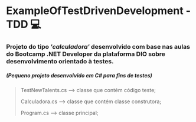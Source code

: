 # ExampleOfTestDrivenDevelopment - TDD 💻
### Projeto do tipo <i>'calculadora' </i> desenvolvido com base nas aulas do Bootcamp .NET Developer da plataforma DIO sobre desenvolvimento orientado à testes.
##### (Pequeno projeto desenvolvido em C# para fins de testes)

> TestNewTalents.cs --> classe que contém código teste;
> 
> Calculadora.cs --> classe que contém classe construtora;
> 
> Program.cs --> classe principal;
